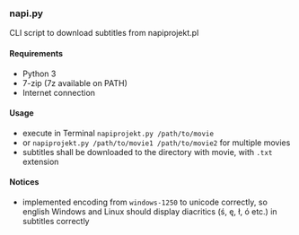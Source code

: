 ### napi.py
CLI script to download subtitles from napiprojekt.pl

#### Requirements
- Python 3
- 7-zip (7z available on PATH)
- Internet connection

#### Usage
- execute in Terminal `napiprojekt.py /path/to/movie` 
- or `napiprojekt.py /path/to/movie1 /path/to/movie2` for multiple movies
- subtitles shall be downloaded to the directory with movie, with `.txt` extension 

#### Notices
- implemented encoding from `windows-1250` to unicode correctly, so english Windows and Linux should display diacritics (ś, ę, ł, ó etc.) in subtitles correctly